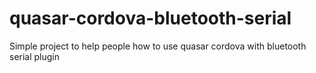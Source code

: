 # quasar-cordova-bluetooth-serial
Simple project to help people how to use quasar cordova with bluetooth serial plugin
